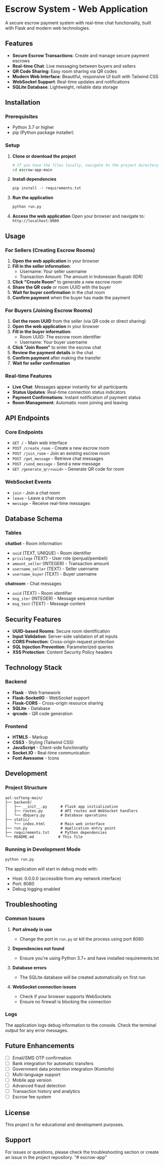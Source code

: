 # Escrow System - Web Application

A secure escrow payment system with real-time chat functionality, built with Flask and modern web technologies.

## Features

- **Secure Escrow Transactions**: Create and manage secure payment escrows
- **Real-time Chat**: Live messaging between buyers and sellers
- **QR Code Sharing**: Easy room sharing via QR codes
- **Modern Web Interface**: Beautiful, responsive UI built with Tailwind CSS
- **WebSocket Support**: Real-time updates and notifications
- **SQLite Database**: Lightweight, reliable data storage

## Installation

### Prerequisites
- Python 3.7 or higher
- pip (Python package installer)

### Setup

1. **Clone or download the project**
   ```bash
   # If you have the files locally, navigate to the project directory
   cd escrow-app-main
   ```

2. **Install dependencies**
   ```bash
   pip install -r requirements.txt
   ```

3. **Run the application**
   ```bash
   python run.py
   ```

4. **Access the web application**
   Open your browser and navigate to: `http://localhost:8080`

## Usage

### For Sellers (Creating Escrow Rooms)

1. **Open the web application** in your browser
2. **Fill in the seller information**:
   - Username: Your seller username
   - Transaction Amount: The amount in Indonesian Rupiah (IDR)
3. **Click "Create Room"** to generate a new escrow room
4. **Share the QR code** or room UUID with the buyer
5. **Wait for buyer confirmation** in the chat room
6. **Confirm payment** when the buyer has made the payment

### For Buyers (Joining Escrow Rooms)

1. **Get the room UUID** from the seller (via QR code or direct sharing)
2. **Open the web application** in your browser
3. **Fill in the buyer information**:
   - Room UUID: The escrow room identifier
   - Username: Your buyer username
4. **Click "Join Room"** to enter the escrow chat
5. **Review the payment details** in the chat
6. **Confirm payment** after making the transfer
7. **Wait for seller confirmation**

### Real-time Features

- **Live Chat**: Messages appear instantly for all participants
- **Status Updates**: Real-time connection status indicators
- **Payment Confirmations**: Instant notification of payment status
- **Room Management**: Automatic room joining and leaving

## API Endpoints

### Core Endpoints

- `GET /` - Main web interface
- `POST /create_room` - Create a new escrow room
- `POST /join_room` - Join an existing escrow room
- `POST /get_message` - Retrieve chat messages
- `POST /send_message` - Send a new message
- `GET /generate_qr/<uuid>` - Generate QR code for room

### WebSocket Events

- `join` - Join a chat room
- `leave` - Leave a chat room
- `message` - Receive real-time messages

## Database Schema

### Tables

**chatbot** - Room information
- `uuid` (TEXT, UNIQUE) - Room identifier
- `privilege` (TEXT) - User role (penjual/pembeli)
- `amount_seller` (INTEGER) - Transaction amount
- `username_seller` (TEXT) - Seller username
- `username_buyer` (TEXT) - Buyer username

**chatroom** - Chat messages
- `uuid` (TEXT) - Room identifier
- `msg_iter` (INTEGER) - Message sequence number
- `msg_text` (TEXT) - Message content

## Security Features

- **UUID-based Rooms**: Secure room identification
- **Input Validation**: Server-side validation of all inputs
- **CORS Protection**: Cross-origin request protection
- **SQL Injection Prevention**: Parameterized queries
- **XSS Protection**: Content Security Policy headers

## Technology Stack

### Backend
- **Flask** - Web framework
- **Flask-SocketIO** - WebSocket support
- **Flask-CORS** - Cross-origin resource sharing
- **SQLite** - Database
- **qrcode** - QR code generation

### Frontend
- **HTML5** - Markup
- **CSS3** - Styling (Tailwind CSS)
- **JavaScript** - Client-side functionality
- **Socket.IO** - Real-time communication
- **Font Awesome** - Icons

## Development

### Project Structure
```
aol-softeng-main/
├── backend/
│   ├── __init__.py      # Flask app initialization
│   ├── routes.py        # API routes and WebSocket handlers
│   └── dbquery.py       # Database operations
├── static/
│   └── index.html       # Main web interface
├── run.py               # Application entry point
├── requirements.txt     # Python dependencies
└── README.md           # This file
```

### Running in Development Mode
```bash
python run.py
```

The application will start in debug mode with:
- Host: 0.0.0.0 (accessible from any network interface)
- Port: 8080
- Debug logging enabled

## Troubleshooting

### Common Issues

1. **Port already in use**
   - Change the port in `run.py` or kill the process using port 8080

2. **Dependencies not found**
   - Ensure you're using Python 3.7+ and have installed requirements.txt

3. **Database errors**
   - The SQLite database will be created automatically on first run

4. **WebSocket connection issues**
   - Check if your browser supports WebSockets
   - Ensure no firewall is blocking the connection

### Logs
The application logs debug information to the console. Check the terminal output for any error messages.

## Future Enhancements

- [ ] Email/SMS OTP confirmation
- [ ] Bank integration for automatic transfers
- [ ] Government data protection integration (Kominfo)
- [ ] Multi-language support
- [ ] Mobile app version
- [ ] Advanced fraud detection
- [ ] Transaction history and analytics
- [ ] Escrow fee system

## License

This project is for educational and development purposes.

## Support

For issues or questions, please check the troubleshooting section or create an issue in the project repository.
"# escrow-app" 
